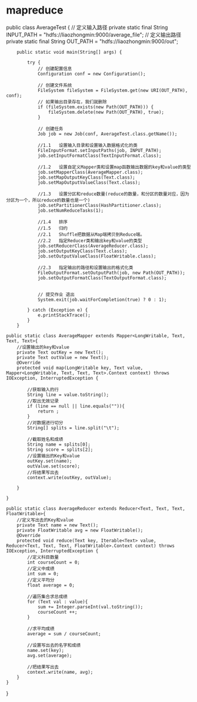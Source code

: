# mapreduce
public class AverageTest {
		// 定义输入路径
		private static final String INPUT_PATH = "hdfs://liaozhongmin:9000/average_file";
		// 定义输出路径
		private static final String OUT_PATH = "hdfs://liaozhongmin:9000/out";
 
		public static void main(String[] args) {
 
			try {
				// 创建配置信息
				Configuration conf = new Configuration();
				
				// 创建文件系统
				FileSystem fileSystem = FileSystem.get(new URI(OUT_PATH), conf);
				// 如果输出目录存在，我们就删除
				if (fileSystem.exists(new Path(OUT_PATH))) {
					fileSystem.delete(new Path(OUT_PATH), true);
				}
 
				// 创建任务
				Job job = new Job(conf, AverageTest.class.getName());
 
				//1.1	设置输入目录和设置输入数据格式化的类
				FileInputFormat.setInputPaths(job, INPUT_PATH);
				job.setInputFormatClass(TextInputFormat.class);
 
				//1.2	设置自定义Mapper类和设置map函数输出数据的key和value的类型
				job.setMapperClass(AverageMapper.class);
				job.setMapOutputKeyClass(Text.class);
				job.setMapOutputValueClass(Text.class);
 
				//1.3	设置分区和reduce数量(reduce的数量，和分区的数量对应，因为分区为一个，所以reduce的数量也是一个)
				job.setPartitionerClass(HashPartitioner.class);
				job.setNumReduceTasks(1);
 
				//1.4	排序
				//1.5	归约
				//2.1	Shuffle把数据从Map端拷贝到Reduce端。
				//2.2	指定Reducer类和输出key和value的类型
				job.setReducerClass(AverageReducer.class);
				job.setOutputKeyClass(Text.class);
				job.setOutputValueClass(FloatWritable.class);
 
				//2.3	指定输出的路径和设置输出的格式化类
				FileOutputFormat.setOutputPath(job, new Path(OUT_PATH));
				job.setOutputFormatClass(TextOutputFormat.class);
 
 
				// 提交作业 退出
				System.exit(job.waitForCompletion(true) ? 0 : 1);
			
			} catch (Exception e) {
				e.printStackTrace();
			}
		}
 
	public static class AverageMapper extends Mapper<LongWritable, Text, Text, Text>{
		//设置输出的key和value
		private Text outKey = new Text();
		private Text outValue = new Text();
		@Override
		protected void map(LongWritable key, Text value, Mapper<LongWritable, Text, Text, Text>.Context context) throws IOException, InterruptedException {
		
			//获取输入的行
			String line = value.toString();
			//取出无效记录
			if (line == null || line.equals("")){
				return ;
			}
			//对数据进行切分
			String[] splits = line.split("\t");
			
			//截取姓名和成绩
			String name = splits[0];
			String score = splits[2];
			//设置输出的Key和value
			outKey.set(name);
			outValue.set(score);
			//将结果写出去
			context.write(outKey, outValue);
			
		}
		
	}
	
	public static class AverageReducer extends Reducer<Text, Text, Text, FloatWritable>{
		//定义写出去的Key和value
		private Text name = new Text();
		private FloatWritable avg = new FloatWritable();
		@Override
		protected void reduce(Text key, Iterable<Text> value, Reducer<Text, Text, Text, FloatWritable>.Context context) throws IOException, InterruptedException {
			//定义科目数量
			int courseCount = 0;
			//定义中成绩
			int sum = 0;
			//定义平均分
			float average = 0;
			
			//遍历集合求总成绩
			for (Text val : value){
				sum += Integer.parseInt(val.toString());
				courseCount ++;
			}
			
			//求平均成绩
			average = sum / courseCount;
			
			//设置写出去的名字和成绩
			name.set(key);
			avg.set(average);
			
			//把结果写出去
			context.write(name, avg);
		}
	}
}

